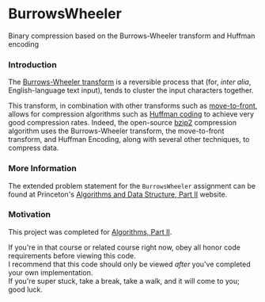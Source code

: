 # BurrowsWheeler
Binary compression based on the Burrows-Wheeler transform and Huffman encoding

### Introduction
The [Burrows-Wheeler transform](https://en.wikipedia.org/wiki/Burrows%E2%80%93Wheeler_transform) is a reversible process that (for, _inter alia_, English-language text input), tends to cluster the input characters together.

This transform, in combination with other transforms such as [move-to-front](https://en.wikipedia.org/wiki/Move-to-front_transform), allows for compression algorithms such as [Huffman coding](https://en.wikipedia.org/wiki/Huffman_coding) to achieve very good compression rates.
Indeed, the open-source [bzip2](https://en.wikipedia.org/wiki/Bzip2) compression algorithm uses the Burrows-Wheeler transform, the move-to-front transform, and Huffman Encoding, along with several other techniques, to compress data.

### More Information
The extended problem statement for the `BurrowsWheeler` assignment can be found at Princeton's [Algorithms and Data Structure, Part II](http://coursera.cs.princeton.edu/algs4/assignments/burrows.html) website.

### Motivation
This project was completed for [Algorithms, Part II](https://www.coursera.org/learn/algorithms-part2).

If you're in that course or related course right now, obey all honor code requirements before viewing this code.  
I recommend that this code should only be viewed _after_ you've completed your own implementation.  
If you're super stuck, take a break, take a walk, and it will come to you; good luck.

